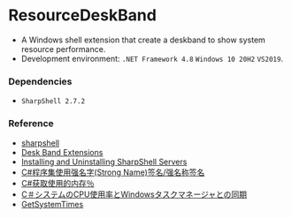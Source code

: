 # ResourceDeskBand

+ A Windows shell extension that create a deskband to show system resource performance.
+ Development environment: `.NET Framework 4.8` `Windows 10 20H2` `VS2019`.

### Dependencies

+ `SharpShell 2.7.2`

### Reference

+ [sharpshell](https://github.com/dwmkerr/sharpshell)
+ [Desk Band Extensions](https://github.com/dwmkerr/sharpshell/blob/master/docs/extensions/deskband/deskband.md)
+ [Installing and Uninstalling SharpShell Servers](https://github.com/dwmkerr/sharpshell/blob/master/docs/installing/installing.md)
+ [C#程序集使用强名字(Strong Name)签名/强名称签名](https://www.cnblogs.com/1175429393wljblog/p/5377533.html)
+ [C#获取使用的内存％](https://codeday.me/bug/20171129/102809.html)
+ [C＃システムのCPU使用率とWindowsタスクマネージャとの同期](https://codeday.me/jp/qa/20190723/1280712.html)
+ [GetSystemTimes](https://docs.microsoft.com/en-us/windows/win32/api/processthreadsapi/nf-processthreadsapi-getsystemtimes)
